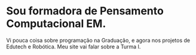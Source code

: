 # Sou formadora de Pensamento Computacional EM.
Vi pouca coisa sobre programação na Graduação, e agora nos projetos de Edutech e Robótica.
Meu site vai falar sobre a Turma I.
